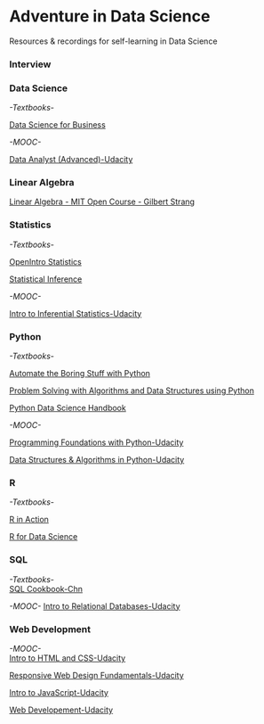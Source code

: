# Adventure in Data Science
Resources & recordings for self-learning in Data Science 

### Interview


### Data Science 
*-Textbooks-*

[Data Science for Business](http://www.data-science-for-biz.com/DSB/Home.html)


*-MOOC-* 

[Data Analyst (Advanced)-Udacity](https://classroom.udacity.com/nanodegrees/nd002-cn-advanced/syllabus/core-curriculum) <br>

### Linear Algebra
[Linear Algebra - MIT Open Course - Gilbert Strang](https://www.youtube.com/playlist?list=PLE7DDD91010BC51F8)<br>

### Statistics 
*-Textbooks-* 

[OpenIntro Statistics](https://www.openintro.org/download.php?file=os3_tablet&referrer=/stat/textbook.php) 

[Statistical Inference](https://fsalamri.files.wordpress.com/2015/02/casella_berger_statistical_inference1.pdf) 

*-MOOC-*

[Intro to Inferential Statistics-Udacity](https://cn.udacity.com/course/intro-to-inferential-statistics--ud201)

### Python
*-Textbooks-*

[Automate the Boring Stuff with Python](https://automatetheboringstuff.com/) 

[Problem Solving with Algorithms and Data Structures using Python](https://interactivepython.org/runestone/static/pythonds/index.html) 

[Python Data Science Handbook](https://jakevdp.github.io/PythonDataScienceHandbook/) 

*-MOOC-* 

[Programming Foundations with Python-Udacity](https://classroom.udacity.com/courses/ud036) 

[Data Structures & Algorithms in Python-Udacity](https://classroom.udacity.com/courses/ud513) 

### R
*-Textbooks-* 

[R in Action](https://www.manning.com/books/r-in-action-second-edition?a_bid=5c2b1e1d&a_aid=RiA2ed) 

[R for Data Science](http://r4ds.had.co.nz/) 

### SQL
*-Textbooks-*  
[SQL Cookbook-Chn](http://vdisk.weibo.com/s/al6dG90GHcosB?category_id=0...ref) 

*-MOOC-* 
[Intro to Relational Databases-Udacity](https://classroom.udacity.com/courses/ud197)

### Web Development
*-MOOC-* <br>
[Intro to HTML and CSS-Udacity](https://classroom.udacity.com/courses/ud001)

[Responsive Web Design Fundamentals-Udacity](https://classroom.udacity.com/courses/ud893)

[Intro to JavaScript-Udacity](https://classroom.udacity.com/courses/ud803)

[Web Developement-Udacity](https://classroom.udacity.com/courses/cs253)

